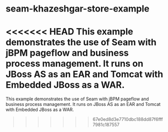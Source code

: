 # seam-khazeshgar-store-example
<<<<<<< HEAD
 This example demonstrates the use of Seam with jBPM pageflow and business process management. It runs on JBoss AS as an EAR and Tomcat with Embedded JBoss as a WAR.
=======
This example demonstrates the use of Seam with jBPM pageflow and business process management. It runs on JBoss AS as an EAR and Tomcat with Embedded JBoss as a WAR.
>>>>>>> 67e0ed8d3e7710dbc188dd87f6fff7981c187557
